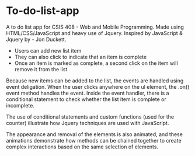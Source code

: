 # To-do-list-app
A to do list app for CSIS 408 - Web and Mobile Programming. Made using HTML/CSS/JavaScript and heavy use of Jquery. Inspired by JavaScript &amp; Jquery by - Jon Duckett. 

- Users can add new list item
- They can also click to indicate that an item is complete 
- Once an item is marked as complete, a second click on the item will remove it from the list

Because new items can be added to the list, the events are handled using event deligation. When the user clicks anywhere on the ul element, the .on() event method handles the event. Inside the event handler, there is a conditional statement to check whether the list item is complete or incomplete. 

The use of conditional statements and custom functions (used for the counter) illustrate how Jquery techniques are used with JavaScript.

The appearance and removal of the elements is also animated, and these animations demonstrate how methods can be chained together to create complex interactions based on the same selection of elements. 
